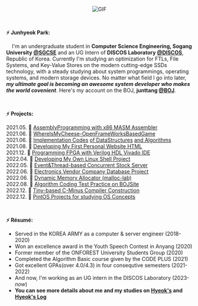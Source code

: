 <p align="center">
<img align="center" alt="GIF" src="https://media1.giphy.com/media/3oKIPnAiaMCws8nOsE/giphy.gif?cid=ecf05e47fp2kwa76abo0wt1esa90i735t2frr1xxxe5bcc23&rid=giphy.gif&ct=g" />
</p>

<p align="center">
<!--  <img alig src="https://github-profile-trophy.vercel.app/?username=junttang&column=6&rank=SSS,SS,S,AAA,AA,A,B,C" /> -->
</p>
<br/>

**:zap: Junhyeok Park:**

&nbsp; &nbsp; I'm an undergraduate student in **Computer Science Engineering, Sogang University [@SGCSE](https://cs.sogang.ac.kr/cs/index_new.html)** and an UG Intern of **DISCOS Laboratory [@DISCOS](http://discos.sogang.ac.kr/)**, Republic of Korea. Currently I'm studying an optimization for FTLs, File Systems, and Key-Value Stores on the modern cutting-edge SSDs technology, with a steady studying about system programmings, operating systems, and modern storage devices. No matter what field I go into later, **_my ultimate goal is becoming an awesome system developer who makes the world covenient_**. Here's my account on the BOJ, **junttang [@BOJ](https://www.acmicpc.net/user/junttang)**.

<br/>

**:zap: Projects:**

<!--START_SECTION:activity-->
2021.05. 💪 [AssemblyProgramming with x86 MASM Assembler](https://github.com/junttang/AssemblyProgrammingAssign) <br>
2021.06. 💪 [WhereIsMyCheese-OpenFrameWorksBasedGame](https://github.com/junttang/Comsil1-Final-Project/blob/master/ofApp.cpp) <br>
2021.06. 💪 [Implementation Codes](https://github.com/junttang/DataStructuresPractice) [of DataStructures](https://github.com/junttang/BasicDataStructures) [and Algorithms](https://github.com/junttang/AlgorithmDesignAnalysis) <br/>
2021.08. 💪 [Developing My First Personal Website HTML](https://github.com/junttang/MyPersonalWebHDML) <br>
2021.12. 💪 [Programming FPGA with Verilog HDL Vivado IDE](https://github.com/junttang/ProgrammingFPGA) <br>
2022.04. 💪 [Developing My Own Linux Shell Project](https://github.com/junttang/MyShellProject) <br>
2022.05. 💪 [Event&Thread-based Concurrent Stock Server](https://github.com/junttang/ConcurrentServerProject) <br>
2022.06. 💪 [Electronics Vendor Company Database Project](https://github.com/junttang/ElecVendorCompDatabase) <br>
2022.06. 💪 [Dynamic Memory Allocator (malloc-lab)](https://github.com/junttang/DynamicMemoryAllocator) <br>
2022.08. 💪 [Algorithm Coding Test Practice on BOJSite](https://github.com/junttang/BOJ-Algorithm-Practice) <br>
2022.12. 💪 [Tiny-based C-Minus Compiler Construction](https://github.com/junttang/TinyBasedC-Compiler) <br>
2022.12. 💪 [PintOS Projects for studying OS Concepts](https://github.com/junttang/PintOSprojects) <br>
<!--END_SECTION:activity-->
<br/>


**:zap: Résumé:**
<!--START_SECTION:Resume-->
- Served in the KOREA ARMY as a computer & server engineer (2018-2020)<br/>
- Won an excellence award in the Youth Speech Contest in Anyang (2020)<br/>
- Former member of the ONFOREST University Students Group (2020)<br/>
- Completed the Algorithm Basic course given by the CODE PLUS (2021)<br/>
- Got excellent GPAs(over 4.0/4.3) in four consequtive semesters (2021-2022)<br/>
- And now, I'm working as an UG intern in the DISCOS Laboratory (2023-_now_)<br/>
- **You can see more details about me and my studies on [Hyeok's](https://junttang.github.io/MyPersonalWebHDML/) and [Hyeok's Log](https://velog.io/@junttang)**
<!--END_SECTION:Resume-->
<br/>
